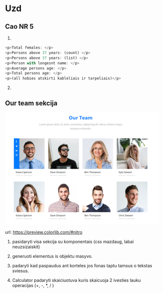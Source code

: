 # Uzd

## Cao NR 5

1.

```js
<p>Total females: </p>
<p>Persons above 37 years: (count) </p>
<p>Persons above 37 years: (list) </p>
<p>Person with longesnt name: </p>
<p>Average persons age: </p>
<p>Total persons age: </p>
<p>(all hobies atskirti kableliais ir tarpeliais)</p>
```

2.

## Our team sekcija

![](assets/2023-08-08-11-45-52.png)

url: https://preview.colorlib.com/#nitro

1. pasidaryti visa sekcija su komponentais (css mazdaug, labai neuzsizaiskit)
2. generuoti elementus is objektu masyvo.
3. padaryti kad paspaudus ant korteles jos fonas taptu tamsus o tekstas sviesus.

4. Calculator
   padaryti skaiciuotuva kuris skaicuoja 2 ivesties lauku operacijas (+, -, \*, / )
